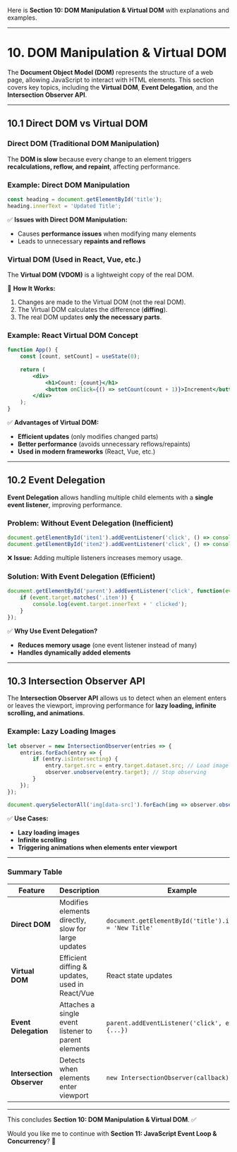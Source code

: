 Here is **Section 10: DOM Manipulation & Virtual DOM** with explanations and examples.  

---

# **10. DOM Manipulation & Virtual DOM**  

The **Document Object Model (DOM)** represents the structure of a web page, allowing JavaScript to interact with HTML elements. This section covers key topics, including the **Virtual DOM**, **Event Delegation**, and the **Intersection Observer API**.  

---

## **10.1 Direct DOM vs Virtual DOM**  

### **Direct DOM (Traditional DOM Manipulation)**  
The **DOM is slow** because every change to an element triggers **recalculations, reflow, and repaint**, affecting performance.  

### **Example: Direct DOM Manipulation**  
```javascript
const heading = document.getElementById('title');
heading.innerText = 'Updated Title';
```
✅ **Issues with Direct DOM Manipulation:**  
- Causes **performance issues** when modifying many elements  
- Leads to unnecessary **repaints and reflows**  

### **Virtual DOM (Used in React, Vue, etc.)**  
The **Virtual DOM (VDOM)** is a lightweight copy of the real DOM.  

🔹 **How It Works:**  
1. Changes are made to the Virtual DOM (not the real DOM).  
2. The Virtual DOM calculates the difference (**diffing**).  
3. The real DOM updates **only the necessary parts**.  

### **Example: React Virtual DOM Concept**  
```jsx
function App() {
    const [count, setCount] = useState(0);
    
    return (
        <div>
            <h1>Count: {count}</h1>
            <button onClick={() => setCount(count + 1)}>Increment</button>
        </div>
    );
}
```
✅ **Advantages of Virtual DOM:**  
- **Efficient updates** (only modifies changed parts)  
- **Better performance** (avoids unnecessary reflows/repaints)  
- **Used in modern frameworks** (React, Vue, etc.)  

---

## **10.2 Event Delegation**  

**Event Delegation** allows handling multiple child elements with a **single event listener**, improving performance.  

### **Problem: Without Event Delegation (Inefficient)**
```javascript
document.getElementById('item1').addEventListener('click', () => console.log('Item 1 clicked'));
document.getElementById('item2').addEventListener('click', () => console.log('Item 2 clicked'));
```
❌ **Issue:** Adding multiple listeners increases memory usage.

### **Solution: With Event Delegation (Efficient)**
```javascript
document.getElementById('parent').addEventListener('click', function(event) {
    if (event.target.matches('.item')) {
        console.log(event.target.innerText + ' clicked');
    }
});
```
✅ **Why Use Event Delegation?**  
- **Reduces memory usage** (one event listener instead of many)  
- **Handles dynamically added elements**  

---

## **10.3 Intersection Observer API**  

The **Intersection Observer API** allows us to detect when an element enters or leaves the viewport, improving performance for **lazy loading, infinite scrolling, and animations**.

### **Example: Lazy Loading Images**  
```javascript
let observer = new IntersectionObserver(entries => {
    entries.forEach(entry => {
        if (entry.isIntersecting) {
            entry.target.src = entry.target.dataset.src; // Load image
            observer.unobserve(entry.target); // Stop observing
        }
    });
});

document.querySelectorAll('img[data-src]').forEach(img => observer.observe(img));
```
✅ **Use Cases:**  
- **Lazy loading images**  
- **Infinite scrolling**  
- **Triggering animations when elements enter viewport**  

---

### **Summary Table**  

| Feature | Description | Example |
|---------|-------------|---------|
| **Direct DOM** | Modifies elements directly, slow for large updates | `document.getElementById('title').innerText = 'New Title'` |
| **Virtual DOM** | Efficient diffing & updates, used in React/Vue | React state updates |
| **Event Delegation** | Attaches a single event listener to parent elements | `parent.addEventListener('click', event => {...})` |
| **Intersection Observer** | Detects when elements enter viewport | `new IntersectionObserver(callback)` |

---

This concludes **Section 10: DOM Manipulation & Virtual DOM**. ✅  

Would you like me to continue with **Section 11: JavaScript Event Loop & Concurrency**? 🚀